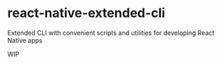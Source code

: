 # react-native-extended-cli
Extended CLI with convenient scripts and utilities for developing React Native apps

WIP